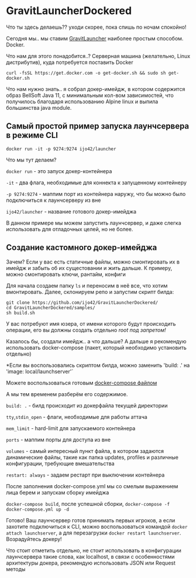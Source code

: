 # GravitLauncherDockered
Что ты здесь делаешь?? уходи скорее, пока спишь по ночам спокойно!

Сегодня мы.. мы ставим [GravitLauncher](https://github.com/GravitLauncher) наиболее простым способом. Docker.

Что нам для этого понадобится..? Серверная машина (желательно, Linux дистрибутив), куда потребуется поставить Docker

`curl -fsSL https://get.docker.com -o get-docker.sh && sudo sh get-docker.sh`

Что нам нужно знать.. я собрал докер-имейдж, в котором содержится образ BellSoft Java 11, с минимальным кол-вом зависимостей, что получилось благодаря использованию Alpine linux и выпила большинства java module.
## Самый простой пример запуска лаунчсервера в режиме CLI
```
docker run -it -p 9274:9274 ijo42/launcher
```
Что мы тут делаем? 

`docker run` - это запуск докер-контейнера

`-it` - два флага, необходимые для коннекта к запущенному контейнеру

`-p 9274:9274` - маппим порт из контейнера наружу, что бы можно было подключиться к лаунчсерверу из вне

`ijo42/launcher` - название готового докер-имейджа

В данном примере мы можем запустить лаунчсервер, и даже слегка использовать для отладочных целей, но не более.

## Создание кастомного докер-имейджа
Зачем? Если у вас есть статичные файлы, можно смонтировать их в имейдж и забыть об их сущестовании и жить дальше. К примеру, можно смонтировать ключи, рантайм, конфиги

Для начала создаем папку `ls` и переносим в неё все, что хотим вмонтировать. Далее, склонируем репо и запустим скрипт билда:
```
git clone https://github.com/ijo42/GravitLauncherDockered/
cd GravitLauncherDockered/samples/
sh build.sh
```
У вас потребуют имя юзера, от имени которого будут происходить операции, его вы должны создать отдельно *root под запретом!*

Казалось бы, создали имейдж.. а что дальше? А дальше я рекомендую использовать docker-compose (пакет, который необходимо установить отдельно)

*Если вы воспользовались скриптом билда, можно заменить 'build: .' на 'image: local/launchserver'`

Можете воспользоваться готовым [docker-compose файлом](https://github.com/ijo42/GravitLauncherDockered/blob/master/samples/docker-compose.yml)

А мы тем временем разберём его содержимое.

`build: .` - билд происходит из докерфайла текущей директории

`tty`,`stdin_open` - флаги, необходимые для работы аттача

`mem_limit` - hard-limit для запускаемого контейнера

`ports` - маппим порты для доступа из вне

`volumes` - самый интересный пункт файла, в котором задаются динамические файлы, такие как папка updates, profiles и различные конфигурации, требующие вмешательства

`restart: always` - задаем рестарт при выключении контейнера

После заполнения docker-compose.yml мы со смелым выражением лица берем и запускам сборку имейджа

`docker-compose build`, после успешной сборки, `docker-compose -f docker-compose.yml up -d`

Готово! Ваш лаунчсервер готов принимать первых игроков, а если захотите подключиться к CLI, можно воспользоваться командой `docker attach launchserver`, а для перезагрузки `docker restart launchserver`. Возрадуйтесь докеру!

Что стоит отметить отдельно, не стоит использовать в конфигурации лаунчсервера такие слова, как localhost, в связи с особенностями архитектуры докера, рекомендую использовать JSON или Request методы
